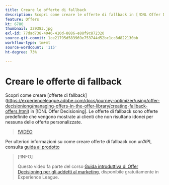 ```yaml
---
title: Creare le offerte di fallback
description: Scopri come creare le offerte di fallback in [!DNL Offer Decisioning]. Alle offerte di fallback vengono associate delle regole di idoneità che consentono di mostrarle solo ai clienti rilevanti.
feature: Offers
kt: 6780
thumbnail: 329383.jpg
exl-id: 77dad738-4046-410d-8886-e88f9c872320
source-git-commit: 1ce21795d583969e753744d52bc1cc8d822130bb
workflow-type: tm+mt
source-wordcount: '115'
ht-degree: 73%

---
```


# Creare le offerte di fallback

Scopri come creare [offerte di fallback] (https://experienceleague.adobe.com/docs/journey-optimizer/using/offer-decisioniong/managing-offers-in-the-offer-library/creating-fallback-offers.html) in [!DNL Offer Decisioning]. Le offerte di fallback sono offerte predefinite che vengono mostrate ai clienti che non risultano idonei per nessuna delle offerte personalizzate.

>[!VIDEO](https://video.tv.adobe.com/v/329383?quality=12&learn=on)

Per ulteriori informazioni su come creare offerte di fallback con un’API, consulta [guida al prodotto](https://experienceleague.adobe.com/docs/journey-optimizer/using/offer-decisioniong/api-reference/offers-api/fallback-offers/create.html?lang=it)

>[!INFO]
>
> Questo video fa parte del corso [Guida introduttiva di Offer Decisioning per gli addetti al marketing](https://experienceleague.adobe.com/?recommended=ExperiencePlatform-U-1-2020.1.offerdecisioning), disponibile gratuitamente in Experience League.
